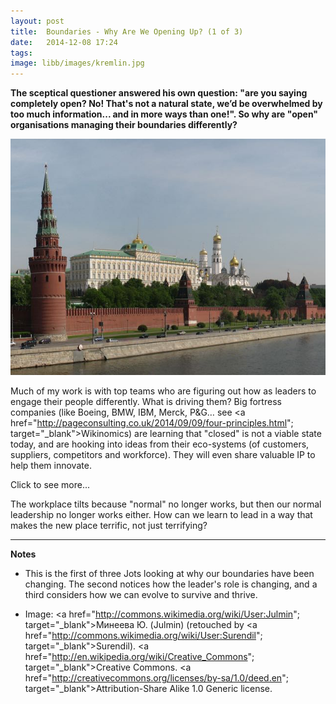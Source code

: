 ```yaml
---
layout: post
title:  Boundaries - Why Are We Opening Up? (1 of 3)
date:   2014-12-08 17:24
tags: 
image: libb/images/kremlin.jpg
---
```


**The sceptical questioner answered his own question: "are you saying completely open? No! That's not a natural state, we’d be overwhelmed by too much information... and in more ways than one!". So why are "open" organisations managing their boundaries differently?**

![](/libb/images/kremlin.jpg)

Much of my work is with top teams who are figuring out how as leaders to engage their people differently. What is driving them? Big fortress companies (like Boeing, BMW, IBM, Merck, P&G… see <a href="http://pageconsulting.co.uk/2014/09/09/four-principles.html"; target="_blank">Wikinomics</a>) are learning that "closed" is not a viable state today, and are hooking into ideas from their eco-systems (of customers, suppliers, competitors and workforce). They will even share valuable IP to help them innovate. 

<div id="restOfArticle" style="display:none">
If my skin is a "boundary" that divides "me" from "not me", that is, from "outside", then through this boundary I am nourished with food, information, conversation, opportunities and learning; and my patterns of boundary-crossing transactions are what defines my identity, life and character. So it is with every living thing: team, organisation, community or society, and why are we seeing the boundaries between "me" and "you", and "us" and "them" being re-drawn?<br><br>

Because opportunities are being missed: they disappear so fast we can’t get to them. We are like gold prospectors who must reach out sooner and further to grab the sparkly stuff. Today's law of reciprocity seems to reward us when we share our information, learning and ideas, but punish us when we withhold. <br><br>

When a company wants to change its boundary to customers, suppliers, partners and competitors, it becomes a different place to work: less monolithic, siloed and controlled, and more like a living entity comprised of smaller, ad-hoc, cross-functional, self-organising teams, enabled to connect, learn and implement, continuously moving forwards, with much less friction or inertia.<br><br> 

</div>
<a onclick="showMoreOrLess(this,'restOfArticle');">Click to see more...</a>

The workplace tilts because "normal" no longer works, but then our normal leadership no longer works either. How can we learn to lead in a way that makes the new place terrific, not just terrifying?
__________________
<b>Notes</b>

* This is the first of three Jots looking at why our boundaries have been changing. The second notices how the leader's role is changing, and a third considers how we can evolve to survive and thrive.

* Image: <a href="http://commons.wikimedia.org/wiki/User:Julmin"; target="_blank">Минеева Ю. (Julmin)</a> (retouched by <a href="http://commons.wikimedia.org/wiki/User:Surendil"; target="_blank">Surendil</a>). <a href="http://en.wikipedia.org/wiki/Creative_Commons"; target="_blank">Creative Commons</a>. <a href="http://creativecommons.org/licenses/by-sa/1.0/deed.en"; target="_blank">Attribution-Share Alike 1.0 Generic license</a>.
